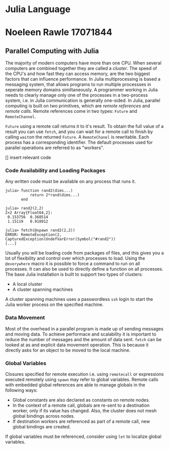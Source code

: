 Julia Language
============================================
# Noeleen Rawle 17071844
## Parallel Computing with Julia

The majority of modern computers have more than one CPU. When several computers are combined together they are called a *cluster*. 
The speed of the CPU's and how fast they can access memory, are the two biggest factors that can influence performance. 
In Julia multiprocessing is based a messaging system, that allows programs to run multiple processses in seperate memory domains similtaneously. 
A programmer working in Julia needs to clearly manage only one of the processes in a two-process system, i.e. in Julia communication is generally one-sided.
In Julia, parallel computing is built on two primitives, which are *remote references* and *remote calls*.
Remote references come in two types: `Future` and `RemoteChannel`.

`Future` using a remote call returns it to it's result. 
To obtain the full value of a result you can use `fetch`, and you can wait for a remote call to finish by calling `wait`on the returned `Future`.
A `RemoteChanel` is rewritable. Each process has a corresponding identifier. The default processes used for parallel operations are referred to as "workers".

[] insert relevant code

### Code Availability and Loading Packages
Any written code must be available on any process that runs it.

```
julia> function rand2(dims...)
           return 2*rand(dims...)
       end

julia> rand2(2,2)
2×2 Array{Float64,2}:
 0.153756  0.368514
 1.15119   0.918912

julia> fetch(@spawn rand2(2,2))
ERROR: RemoteException(2, CapturedException(UndefVarError(Symbol("#rand2"))
[...]
```

Usually you will be loading code from packages of files, and this gives you a lot of flexibility and control over which processes to load.
Using the `@everywhere` macro it is possible to force a command to run on all processes.
It can also be used to directly define a function on all processes.
The base Julia installation is built to support two types of clusters:

* A local cluster
* A cluster spanning machines

A cluster spanning machines uses a passwordless `ssh` login to start the Julia worker process on the specified machine.

### Data Movement
Most of the overhead in a parallel program is made up of sending messages and moving data. 
To achieve performace and scalability it is important to reduce the number of messages and the amount of data sent.
`fetch` can be looked at as and explicit data movement operation.
This is because it directly asks for an object to be moved to the  local machine.

### Global Variables
Closures specified for remote execution i.e. using `remotecall` or expressions executed remotely using `spawn` may refer to global variables.
Remote calls with embedded global references are able to manage globals in the following ways:
* Global constants are also declared as constants on remote nodes.
* In the context of a remote call, globals are re-sent to a destination worker, only if its value has changed. Also, the cluster does not mesh global bindings across nodes.
* If destination workers are referenced as part of a remote call, new global bindings are created.

If global variables must be referenced, consider using `let` to localize global variables.
